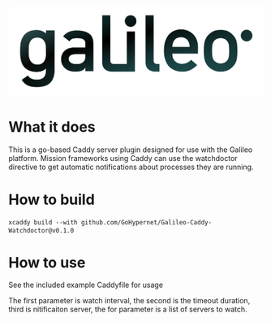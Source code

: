 [![alt](galileo_pres.png)](https://hypernetlabs.io/galileo)

# What it does

This is a go-based Caddy server plugin designed for use with the Galileo platform. Mission frameworks using Caddy can use the watchdoctor directive to get automatic notifications about processes they are running. 

# How to build


```
xcaddy build --with github.com/GoHypernet/Galileo-Caddy-Watchdoctor@v0.1.0
```

# How to use

See the included example Caddyfile for usage

The first parameter is watch interval, the second is the timeout duration, third is nitificaiton server, the for parameter
is a list of servers to watch. 